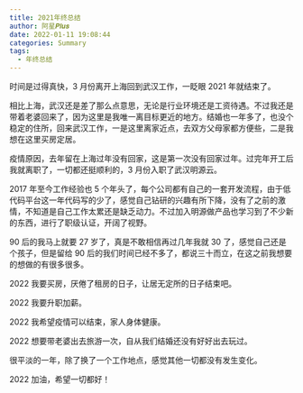 ```yaml
---
title: 2021年终总结
author: 阿星𝑷𝒍𝒖𝒔
date: 2022-01-11 19:08:44
categories: Summary
tags:
  - 年终总结
---
```


时间是过得真快，3 月份离开上海回到武汉工作，一眨眼 2021 年就结束了。

相比上海，武汉还是差了那么点意思，无论是行业环境还是工资待遇。不过我还是带着老婆回来了，因为这里是我唯一离目标更近的地方。结婚也一年多了，也没个稳定的住所，回来武汉工作，一是这里离家近点，去双方父母家都方便些，二是我想在这里买房定居。

疫情原因，去年留在上海过年没有回家，这是第一次没有回家过年。过完年开工后我就离职了，一切都还挺顺利的，3 月份入职了武汉明源云。

2017 年至今工作经验也 5 个年头了，每个公司都有自己的一套开发流程，由于低代码平台这一年代码写的少了，感觉自己钻研的兴趣有所下降，没有了之前的激情，不知道是自己工作太累还是缺乏动力。不过加入明源做产品也学习到了不少新的东西，进行了职级认证，开阔了视野。

90 后的我马上就要 27 岁了，真是不敢相信再过几年我就 30 了，感觉自己还是个孩子，但是留给 90 后的我们时间已经不多了，都说三十而立，在这之前我想要的想做的有很多很多。

2022 我要买房，厌倦了租房的日子，让居无定所的日子结束吧。

2022 我要升职加薪。

2022 我希望疫情可以结束，家人身体健康。

2022 想要带老婆出去旅游一次，自从我们结婚还没有好好出去玩过。

很平淡的一年，除了换了一个工作地点，感觉其他一切都没有发生变化。

2022 加油，希望一切都好！
